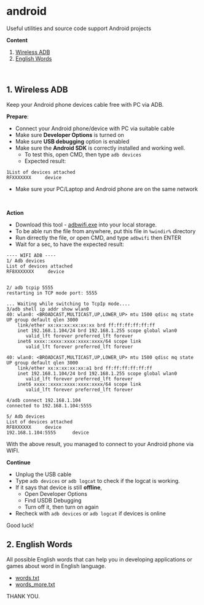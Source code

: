 # android #
Useful utilities and source code support Android projects


<b>Content</b>
1. [Wireless ADB](https://github.com/TinySonhh/android#1-wireless-adb)
2. [English Words](https://github.com/TinySonhh/android#2-english-words)

<br>

## 1. Wireless ADB ##
Keep your Android phone devices cable free with PC via ADB.

**Prepare**:
* Connect your Android phone/device with PC via suitable cable
* Make sure **Developer Options** is turned on
* Make sure **USB debugging** option is enabled
* Make sure the **Android SDK** is correctly installed and working well.
    * To test this, open CMD, then type ```adb devices```
    * Expected result: 
```
1List of devices attached
RFXXXXXXX     device
```
* Make sure your PC/Laptop and Android phone are on the same network

<br>

**Action**
* Download this tool - [adbwifi.exe](https://github.com/TinySonhh/android/blob/main/tools/wifiadb.exe) into your local storage.
* To be able run the file from anywhere, put this file in `%windir%` directory
* Run dirrectly the file, or open CMD, and type `adbwifi` then ENTER
* Wait for a sec, to have the expected result:

```
---- WIFI ADB ----
1/ Adb devices
List of devices attached
RF8XXXXXXX     device


2/ adb tcpip 5555
restarting in TCP mode port: 5555

... Waiting while switching to TcpIp mode....
3/adb shell ip addr show wlan0
40: wlan0: <BROADCAST,MULTICAST,UP,LOWER_UP> mtu 1500 qdisc mq state UP group default qlen 3000
    link/ether xx:xx:xx:xx:xx:xx brd ff:ff:ff:ff:ff:ff
    inet 192.168.1.104/24 brd 192.168.1.255 scope global wlan0
       valid_lft forever preferred_lft forever
    inet6 xxxx::xxxx:xxxx:xxxx:xxxx/64 scope link
       valid_lft forever preferred_lft forever

40: wlan0: <BROADCAST,MULTICAST,UP,LOWER_UP> mtu 1500 qdisc mq state UP group default qlen 3000
    link/ether xx:x:xx:xx:xx:a1 brd ff:ff:ff:ff:ff:ff
    inet 192.168.1.104/24 brd 192.168.1.255 scope global wlan0
       valid_lft forever preferred_lft forever
    inet6 xxxx::xxxx:xxxx:xxxx:xxxx/64 scope link
       valid_lft forever preferred_lft forever

4/adb connect 192.168.1.104
connected to 192.168.1.104:5555

5/ Adb devices
List of devices attached
RF8XXXXXX     device
192.168.1.104:5555      device
```

With the above result, you managed to connect to your Android phone via WIFI.

**Continue**

* Unplug the USB cable
* Type `adb devices` or `adb logcat` to check if the logcat is working.
* If it says that device is still **offline**,
  * Open Developer Options
  * Find USDB Debugging
  * Turn off it, then turn on again
* Recheck with `adb devices` or `adb logcat` if devices is online

Good luck!


## 2. English Words ##
All possible English words that can help you in developing applications or games about word in English language.
* [words.txt](https://github.com/TinySonhh/android/blob/main/languages/english/words.txt)
* [words_more.txt ](https://github.com/TinySonhh/android/blob/main/languages/english/words_more.txt)


THANK YOU.